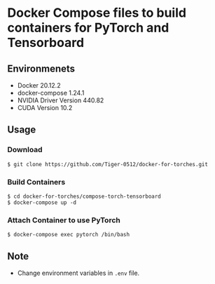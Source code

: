 # Docker Compose files to build containers for PyTorch and Tensorboard

## Environmenets
- Docker 20.12.2
- docker-compose 1.24.1
- NVIDIA Driver Version 440.82
- CUDA Version 10.2

## Usage
### Download
```
$ git clone https://github.com/Tiger-0512/docker-for-torches.git
```
### Build Containers
```
$ cd docker-for-torches/compose-torch-tensorboard
$ docker-compose up -d
```
### Attach Container to use PyTorch
```
$ docker-compose exec pytorch /bin/bash
```

## Note
- Change environment variables in `.env` file.